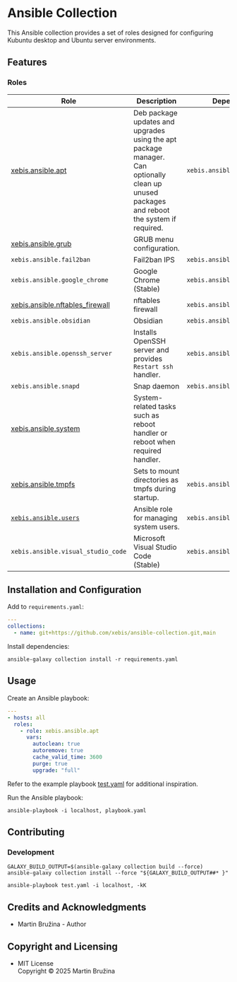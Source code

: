 # Ansible Collection

This Ansible collection provides a set of roles designed for configuring Kubuntu desktop and Ubuntu server environments.

## Features

### Roles

| Role                                                                 | Description                                                                                                                                | Dependencies                   |
| -------------------------------------------------------------------- | ------------------------------------------------------------------------------------------------------------------------------------------ | ------------------------------ |
| [xebis.ansible.apt](roles/apt/README.md)                             | Deb package updates and upgrades using the apt package manager. Can optionally clean up unused packages and reboot the system if required. | `xebis.ansible.system`         |
| [xebis.ansible.grub](roles/grub/README.md)                           | GRUB menu configuration.                                                                                                                   |                                |
| `xebis.ansible.fail2ban`                                             | Fail2ban IPS                                                                                                                               | `xebis.ansible.apt`            |
| `xebis.ansible.google_chrome`                                        | Google Chrome (Stable)                                                                                                                     | `xebis.ansible.apt`            |
| [xebis.ansible.nftables_firewall](roles/nftables_firewall/README.md) | nftables firewall                                                                                                                          | `xebis.ansible.apt`            |
| `xebis.ansible.obsidian`                                             | Obsidian                                                                                                                                   | `xebis.ansible.snapd`          |
| `xebis.ansible.openssh_server`                                       | Installs OpenSSH server and provides `Restart ssh` handler.                                                                                | `xebis.ansible.apt`            |
| `xebis.ansible.snapd`                                                | Snap daemon                                                                                                                                | `xebis.ansible.apt`            |
| [xebis.ansible.system](roles/system/README.md)                       | System-related tasks such as reboot handler or reboot when required handler.                                                               |                                |
| [xebis.ansible.tmpfs](roles/tmpfs/README.md)                         | Sets to mount directories as tmpfs during startup.                                                                                         | `xebis.ansible.system`         |
| [`xebis.ansible.users`](roles/users/README.md)                       | Ansible role for managing system users.                                                                                                    | `xebis.ansible.openssh_server` |
| `xebis.ansible.visual_studio_code`                                   | Microsoft Visual Studio Code (Stable)                                                                                                      | `xebis.ansible.apt`            |

## Installation and Configuration

Add to `requirements.yaml`:

```yaml
---
collections:
  - name: git+https://github.com/xebis/ansible-collection.git,main
```

Install dependencies:

```shell
ansible-galaxy collection install -r requirements.yaml
```

## Usage

Create an Ansible playbook:

```yaml
---
- hosts: all
  roles:
    - role: xebis.ansible.apt
      vars:
        autoclean: true
        autoremove: true
        cache_valid_time: 3600
        purge: true
        upgrade: "full"
```

Refer to the example playbook [test.yaml](test.yaml) for additional inspiration.

Run the Ansible playbook:

```shell
ansible-playbook -i localhost, playbook.yaml
```

## Contributing

### Development

```shell
GALAXY_BUILD_OUTPUT=$(ansible-galaxy collection build --force)
ansible-galaxy collection install --force "${GALAXY_BUILD_OUTPUT##* }"

ansible-playbook test.yaml -i localhost, -kK
```

## Credits and Acknowledgments

- Martin Bružina - Author

## Copyright and Licensing

- MIT License  
  Copyright © 2025 Martin Bružina
